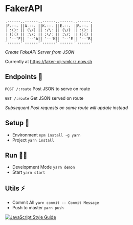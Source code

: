 # FakerAPI

```
.------..------..------..------..------.
|F.--. ||A.--. ||K.--. ||E.--. ||R.--. |
| :(): || (\/) || :/\: || (\/) || :(): |
| ()() || :\/: || :\/: || :\/: || ()() |
| '--'F|| '--'A|| '--'K|| '--'E|| '--'R|
`------'`------'`------'`------'`------'
```

_Create FakeAPI Server from JSON_

Currently at <https://faker-ojirvmlcrz.now.sh>

## Endpoints 🤘

`POST /:route` Post JSON to serve on route

`GET /:route` Get JSON served on route

_Subsequent Post requests on same route will update instead_

## Setup 🚧

- Environment `npm install -g yarn`
- Project `yarn install`

## Run 🏃🏻

- Development Mode `yarn demon`
- Start `yarn start`

## Utils ⚡️

- Commit All `yarn commit -- Commit Message`
- Push to master `yarn push`

[![JavaScript Style Guide](https://cdn.rawgit.com/feross/standard/master/badge.svg)](https://github.com/feross/standard)
